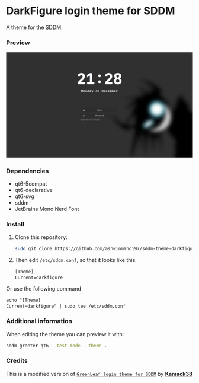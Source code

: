 # DarkFigure login theme for SDDM

A theme for the [SDDM](https://github.com/sddm/sddm).

### Preview

![Preview](./Previews/Preview.png)

### Dependencies

- qt6-5compat
- qt6-declarative
- qt6-svg
- sddm
- JetBrains Mono Nerd Font


### Install

1. Clone this repository:

   ```sh
   sudo git clone https://github.com/ashwinmanoj97/sddm-theme-darkfigure.git /usr/share/sddm/themes/darkfigure
   ```

2. Then edit `/etc/sddm.conf`, so that it looks like this:

    ```
    [Theme]
    Current=darkfigure
    ```

Or use the following command

    echo "[Theme]
    Current=darkfigure" | sudo tee /etc/sddm.conf

### Additional information

When editing the theme you can preview it with:

```sh
sddm-greeter-qt6 --test-mode --theme .
```

### Credits

This is a modified version of [`GreenLeaf login theme for SDDM`](https://github.com/kamack38/sddm-greenleaf) by [**Kamack38**](https://github.com/kamack38)
